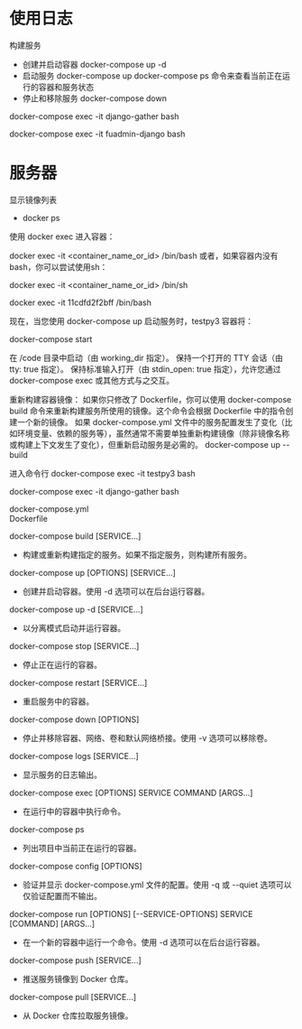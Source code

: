 # 使用日志
构建服务
 * 创建并启动容器
    docker-compose up -d
 * 启动服务
    docker-compose up
    docker-compose ps 命令来查看当前正在运行的容器和服务状态
 * 停止和移除服务
    docker-compose down


docker-compose exec -it django-gather bash



docker-compose exec -it fuadmin-django bash


# 服务器
显示镜像列表
* docker ps 


使用 docker exec 进入容器：
 
docker exec -it <container_name_or_id> /bin/bash
或者，如果容器内没有bash，你可以尝试使用sh：
 
docker exec -it <container_name_or_id> /bin/sh


docker exec -it 11cdfd2f2bff /bin/bash


现在，当您使用 docker-compose up 启动服务时，testpy3 容器将：


docker-compose start

在 /code 目录中启动（由 working_dir 指定）。
保持一个打开的 TTY 会话（由 tty: true 指定）。
保持标准输入打开（由 stdin_open: true 指定），允许您通过 docker-compose exec 或其他方式与之交互。


重新构建容器镜像：
如果你只修改了 Dockerfile，你可以使用 docker-compose build 命令来重新构建服务所使用的镜像。这个命令会根据 Dockerfile 中的指令创建一个新的镜像。
如果 docker-compose.yml 文件中的服务配置发生了变化（比如环境变量、依赖的服务等），虽然通常不需要单独重新构建镜像（除非镜像名称或构建上下文发生了变化），但重新启动服务是必需的。
docker-compose up --build

进入命令行
docker-compose exec -it testpy3 bash

docker-compose exec -it django-gather bash


docker-compose.yml  
Dockerfile

docker-compose build [SERVICE...]
* 构建或重新构建指定的服务。如果不指定服务，则构建所有服务。

docker-compose up [OPTIONS] [SERVICE...]
* 创建并启动容器。使用 -d 选项可以在后台运行容器。

docker-compose up -d [SERVICE...]
* 以分离模式启动并运行容器。

docker-compose stop [SERVICE...]
* 停止正在运行的容器。

docker-compose restart [SERVICE...]
* 重启服务中的容器。

docker-compose down [OPTIONS]
* 停止并移除容器、网络、卷和默认网络桥接。使用 -v 选项可以移除卷。

docker-compose logs [SERVICE...]
* 显示服务的日志输出。

docker-compose exec [OPTIONS] SERVICE COMMAND [ARGS...]
* 在运行中的容器中执行命令。

docker-compose ps
* 列出项目中当前正在运行的容器。

docker-compose config [OPTIONS]
* 验证并显示 docker-compose.yml 文件的配置。使用 -q 或 --quiet 选项可以仅验证配置而不输出。

docker-compose run [OPTIONS] [--SERVICE-OPTIONS] SERVICE [COMMAND] [ARGS...]
* 在一个新的容器中运行一个命令。使用 -d 选项可以在后台运行容器。

docker-compose push [SERVICE...]
* 推送服务镜像到 Docker 仓库。

docker-compose pull [SERVICE...]
* 从 Docker 仓库拉取服务镜像。